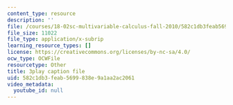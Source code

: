 ```yaml
---
content_type: resource
description: ''
file: /courses/18-02sc-multivariable-calculus-fall-2010/582c1db3feab5699838e9a1aa2ac2061_jUrPIbJWpOA.vtt
file_size: 11022
file_type: application/x-subrip
learning_resource_types: []
license: https://creativecommons.org/licenses/by-nc-sa/4.0/
ocw_type: OCWFile
resourcetype: Other
title: 3play caption file
uid: 582c1db3-feab-5699-838e-9a1aa2ac2061
video_metadata:
  youtube_id: null
---
```

